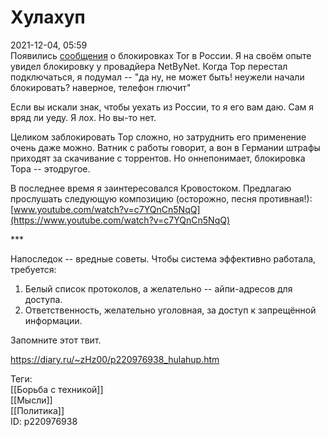 Хулахуп
========

   
 2021-12-04, 05:59   
  Появились  [сообщения](https://ntc.party/t/ooni-reports-of-tor-blocking-in-certain-isps-since-2021-12-01/1477)  о блокировках Tor в России. Я на своём опыте увидел блокировку у провадйера NetByNet. Когда Тор перестал подключаться, я подумал -- "да ну, не может быть! неужели начали блокировать? наверное, телефон глючит"   
   
 Если вы искали знак, чтобы уехать из России, то я его вам даю. Сам я вряд ли уеду. Я лох. Но вы-то нет.   
   
 Целиком заблокировать Тор сложно, но затруднить его применение очень даже можно. Ватник с работы говорит, а вон в Германии штрафы приходят за скачивание с торрентов. Но оннепонимает, блокировка Тора -- этодругое.   
   
 В последнее время я заинтересовался Кровостоком. Предлагаю прослушать следующую композицию (осторожно, песня противная!):  [www.youtube.com/watch?v=c7YQnCn5NqQ](https://www.youtube.com/watch?v=c7YQnCn5NqQ)    
   
 \*\*\*   
   
 Напоследок -- вредные советы. Чтобы система эффективно работала, требуется:   
 1. Белый список протоколов, а желательно -- айпи-адресов для доступа.   
 2. Ответственность, желательно уголовная, за доступ к запрещённой информации.   
   
 Запомните этот твит.   
    
 <https://diary.ru/~zHz00/p220976938_hulahup.htm>   
   
 Теги:   
 [[Борьба с техникой]]   
 [[Мысли]]   
 [[Политика]]   
 ID: p220976938
